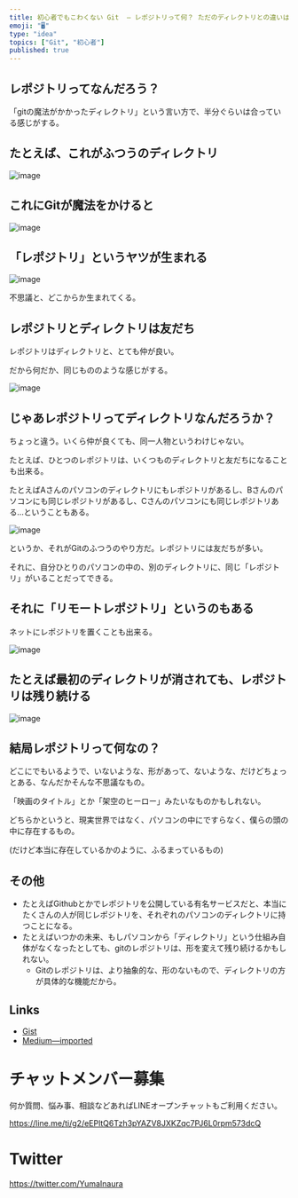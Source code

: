 ```yaml
---
title: 初心者でもこわくない Git  — レポジトリって何？ ただのディレクトリとの違いは？
emoji: "🖥"
type: "idea"
topics: ["Git", "初心者"]
published: true
---
```


## レポジトリってなんだろう？

「gitの魔法がかかったディレクトリ」という言い方で、半分ぐらいは合っている感じがする。

## たとえば、これがふつうのディレクトリ

![image](https://user-images.githubusercontent.com/13635059/45585216-d7c3f780-b91b-11e8-8d76-0f7120115c96.png)

## これにGitが魔法をかけると

![image](https://user-images.githubusercontent.com/13635059/45585218-da265180-b91b-11e8-91d6-b02f4a48f6ab.png)

## 「レポジトリ」というヤツが生まれる

![image](https://user-images.githubusercontent.com/13635059/45585417-cb8d6980-b91e-11e8-9725-8792f499aecb.png)

不思議と、どこからか生まれてくる。

## レポジトリとディレクトリは友だち

レポジトリはディレクトリと、とても仲が良い。

だから何だか、同じもののような感じがする。

![image](https://user-images.githubusercontent.com/13635059/45584921-bf051300-b916-11e8-93a8-aee3bc8b0fe7.png)


## じゃあレポジトリってディレクトリなんだろうか？

ちょっと違う。いくら仲が良くても、同一人物というわけじゃない。

たとえば、ひとつのレポジトリは、いくつものディレクトリと友だちになることも出来る。

たとえばAさんのパソコンのディレクトリにもレポジトリがあるし、Bさんのパソコンにも同じレポジトリがあるし、Cさんのパソコンにも同じレポジトリある…ということもある。

![image](https://user-images.githubusercontent.com/13635059/45584773-a4ca3580-b914-11e8-8a7c-7294808b77eb.png)

というか、それがGitのふつうのやり方だ。レポジトリには友だちが多い。

それに、自分ひとりのパソコンの中の、別のディレクトリに、同じ「レポジトリ」がいることだってできる。

## それに「リモートレポジトリ」というのもある

ネットにレポジトリを置くことも出来る。

![image](https://user-images.githubusercontent.com/13635059/45584803-fc68a100-b914-11e8-89a0-679a378a38c5.png)

## たとえば最初のディレクトリが消されても、レポジトリは残り続ける

![image](https://user-images.githubusercontent.com/13635059/45584823-3f2a7900-b915-11e8-8459-4ba54d5360ac.png)


## 結局レポジトリって何なの？

どこにでもいるようで、いないような、形があって、ないような、だけどちょっとある、なんだかそんな不思議なもの。

「映画のタイトル」とか「架空のヒーロー」みたいなものかもしれない。

どちらかというと、現実世界ではなく、パソコンの中にですらなく、僕らの頭の中に存在するもの。

(だけど本当に存在しているかのように、ふるまっているもの)

## その他

- たとえばGithubとかでレポジトリを公開している有名サービスだと、本当にたくさんの人が同じレポジトリを、それぞれのパソコンのディレクトリに持つことになる。
- たとえばいつかの未来、もしパソコンから「ディレクトリ」という仕組み自体がなくなったとしても、gitのレポジトリは、形を変えて残り続けるかもしれない。
  - Gitのレポジトリは、より抽象的な、形のないもので、ディレクトリの方が具体的な機能だから。

## Links

- [Gist](https://gist.github.com/YumaInaura/cb77ff9ff7bf3dcdabca0932ffe97fd2)
- [Medium—imported](https://medium.com/supersonic-generation/git-for-beginners-what-is-repository-a-repository-is-a-directory-9509f3369f0e)









<!-- Update From Qiita API -->

# チャットメンバー募集


何か質問、悩み事、相談などあればLINEオープンチャットもご利用ください。

https://line.me/ti/g2/eEPltQ6Tzh3pYAZV8JXKZqc7PJ6L0rpm573dcQ





# Twitter


https://twitter.com/YumaInaura


<!-- Update From Qiita API -->


